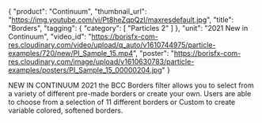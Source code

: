 {
   "product": "Continuum",
   "thumbnail_url": "https://img.youtube.com/vi/Pt8heZqpQzI/maxresdefault.jpg",
   "title": "Borders",
   "tagging": {
   "category": [
      "Particles 2"
    ]
   },
   "unit": "2021 New in Continuum",
   "video_id": "https://borisfx-com-res.cloudinary.com/video/upload/q_auto/v1610744975/particle-examples/720/new/PI_Sample_15.mp4",
   "poster": "https://borisfx-com-res.cloudinary.com/image/upload/v1610630783/particle-examples/posters/PI_Sample_15_00000204.jpg"
}

NEW IN CONTINUUM 2021 the BCC Borders filter allows you to select from a variety of different pre-made borders or create your own. Users are able to choose from a selection of 11 different borders or Custom to create variable colored, softened borders.
